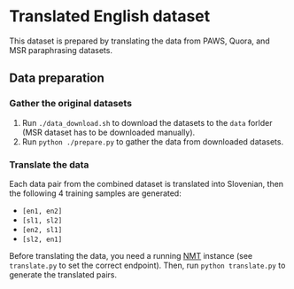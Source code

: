 # Translated English dataset

This dataset is prepared by translating the data from PAWS, Quora, and MSR paraphrasing datasets.

## Data preparation

### Gather the original datasets

1.  Run `./data_download.sh` to download the datasets to the `data` forlder (MSR dataset has to be downloaded manually).
2.  Run `python ./prepare.py` to gather the data from downloaded datasets.

### Translate the data

Each data pair from the combined dataset is translated into Slovenian, then the following 4 training samples are generated:

-   `[en1, en2]`
-   `[sl1, sl2]`
-   `[en2, sl1]`
-   `[sl2, en1]`

Before translating the data, you need a running [NMT](https://github.com/clarinsi/Slovene_NMT) instance (see `translate.py` to set the correct endpoint). Then, run `python translate.py` to generate the translated pairs.
